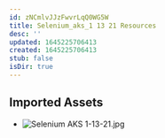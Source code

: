 ```yaml
---
id: zNCmlvJJzFwvrLqQ0WG5W
title: Selenium_aks_1 13 21 Resources
desc: ''
updated: 1645225706413
created: 1645225706413
stub: false
isDir: true
---
```

## Imported Assets
- ![Selenium AKS 1-13-21.jpg](/assets/selenium-aks-1-13-21.jpg)
